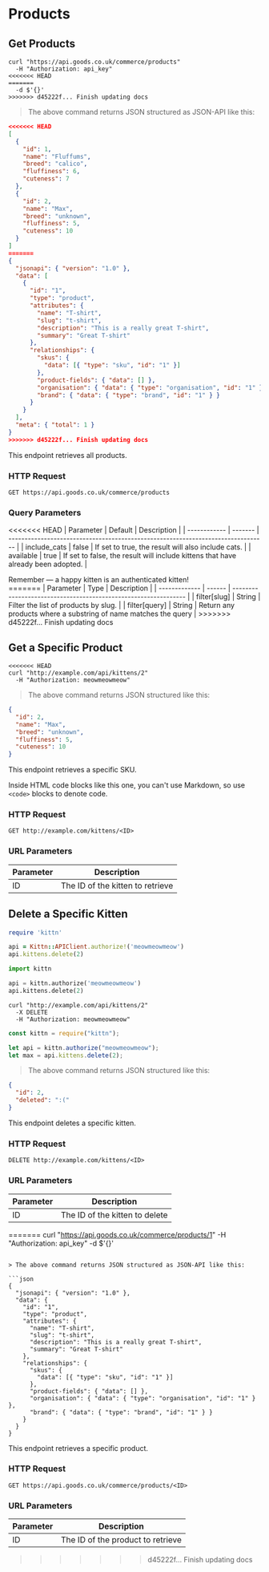 # Products

## Get Products

```shell
curl "https://api.goods.co.uk/commerce/products"
  -H "Authorization: api_key"
<<<<<<< HEAD
=======
  -d $'{}'
>>>>>>> d45222f... Finish updating docs
```

> The above command returns JSON structured as JSON-API like this:

```json
<<<<<<< HEAD
[
  {
    "id": 1,
    "name": "Fluffums",
    "breed": "calico",
    "fluffiness": 6,
    "cuteness": 7
  },
  {
    "id": 2,
    "name": "Max",
    "breed": "unknown",
    "fluffiness": 5,
    "cuteness": 10
  }
]
=======
{
  "jsonapi": { "version": "1.0" },
  "data": [
    {
      "id": "1",
      "type": "product",
      "attributes": {
        "name": "T-shirt",
        "slug": "t-shirt",
        "description": "This is a really great T-shirt",
        "summary": "Great T-shirt"
      },
      "relationships": {
        "skus": {
          "data": [{ "type": "sku", "id": "1" }]
        },
        "product-fields": { "data": [] },
        "organisation": { "data": { "type": "organisation", "id": "1" } },
        "brand": { "data": { "type": "brand", "id": "1" } }
      }
    }
  ],
  "meta": { "total": 1 }
}
>>>>>>> d45222f... Finish updating docs
```

This endpoint retrieves all products.

### HTTP Request

`GET https://api.goods.co.uk/commerce/products`

### Query Parameters

<<<<<<< HEAD
| Parameter    | Default | Description                                                                      |
| ------------ | ------- | -------------------------------------------------------------------------------- |
| include_cats | false   | If set to true, the result will also include cats.                               |
| available    | true    | If set to false, the result will include kittens that have already been adopted. |

<aside class="success">
Remember — a happy kitten is an authenticated kitten!
</aside>
=======
| Parameter     | Type   | Description                                                     |
| ------------- | ------ | --------------------------------------------------------------- |
| filter[slug]  | String | Filter the list of products by slug.                            |
| filter[query] | String | Return any products where a substring of name matches the query |
>>>>>>> d45222f... Finish updating docs

## Get a Specific Product

```shell
<<<<<<< HEAD
curl "http://example.com/api/kittens/2"
  -H "Authorization: meowmeowmeow"
```

> The above command returns JSON structured like this:

```json
{
  "id": 2,
  "name": "Max",
  "breed": "unknown",
  "fluffiness": 5,
  "cuteness": 10
}
```

This endpoint retrieves a specific SKU.

<aside class="warning">Inside HTML code blocks like this one, you can't use Markdown, so use <code>&lt;code&gt;</code> blocks to denote code.</aside>

### HTTP Request

`GET http://example.com/kittens/<ID>`

### URL Parameters

| Parameter | Description                      |
| --------- | -------------------------------- |
| ID        | The ID of the kitten to retrieve |

## Delete a Specific Kitten

```ruby
require 'kittn'

api = Kittn::APIClient.authorize!('meowmeowmeow')
api.kittens.delete(2)
```

```python
import kittn

api = kittn.authorize('meowmeowmeow')
api.kittens.delete(2)
```

```shell
curl "http://example.com/api/kittens/2"
  -X DELETE
  -H "Authorization: meowmeowmeow"
```

```javascript
const kittn = require("kittn");

let api = kittn.authorize("meowmeowmeow");
let max = api.kittens.delete(2);
```

> The above command returns JSON structured like this:

```json
{
  "id": 2,
  "deleted": ":("
}
```

This endpoint deletes a specific kitten.

### HTTP Request

`DELETE http://example.com/kittens/<ID>`

### URL Parameters

| Parameter | Description                    |
| --------- | ------------------------------ |
| ID        | The ID of the kitten to delete |
=======
curl "https://api.goods.co.uk/commerce/products/1"
  -H "Authorization: api_key"
  -d $'{}'
```

> The above command returns JSON structured as JSON-API like this:

```json
{
  "jsonapi": { "version": "1.0" },
  "data": {
    "id": "1",
    "type": "product",
    "attributes": {
      "name": "T-shirt",
      "slug": "t-shirt",
      "description": "This is a really great T-shirt",
      "summary": "Great T-shirt"
    },
    "relationships": {
      "skus": {
        "data": [{ "type": "sku", "id": "1" }]
      },
      "product-fields": { "data": [] },
      "organisation": { "data": { "type": "organisation", "id": "1" } },
      "brand": { "data": { "type": "brand", "id": "1" } }
    }
  }
}
```

This endpoint retrieves a specific product.

### HTTP Request

`GET https://api.goods.co.uk/commerce/products/<ID>`

### URL Parameters

| Parameter | Description                       |
| --------- | --------------------------------- |
| ID        | The ID of the product to retrieve |
>>>>>>> d45222f... Finish updating docs
